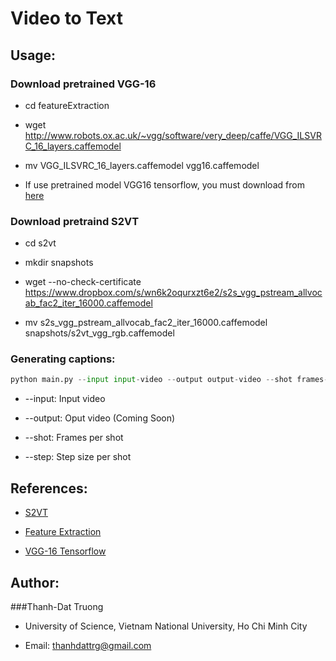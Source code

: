 # Video to Text

## Usage:

### Download pretrained VGG-16

+ cd featureExtraction

+ wget http://www.robots.ox.ac.uk/~vgg/software/very_deep/caffe/VGG_ILSVRC_16_layers.caffemodel

+ mv VGG_ILSVRC_16_layers.caffemodel vgg16.caffemodel

+ If use pretrained model VGG16 tensorflow, you must download from [here](https://www.cs.toronto.edu/~frossard/post/vgg16/) 

### Download pretraind S2VT

+ cd s2vt

+ mkdir snapshots

+ wget --no-check-certificate https://www.dropbox.com/s/wn6k2oqurxzt6e2/s2s_vgg_pstream_allvocab_fac2_iter_16000.caffemodel

+ mv s2s_vgg_pstream_allvocab_fac2_iter_16000.caffemodel snapshots/s2vt_vgg_rgb.caffemodel

### Generating captions:

```python
python main.py --input input-video --output output-video --shot frames-per-shot --step step-size
```

+ --input: Input video

+ --output: Oput video (Coming Soon)

+ --shot: Frames per shot

+ --step: Step size per shot

## References:

+ [S2VT](https://gist.github.com/vsubhashini/38d087e140854fee4b14)

+ [Feature Extraction](https://github.com/colingogo/caffe-pretrained-feature-extraction)

+ [VGG-16 Tensorflow](https://www.cs.toronto.edu/~frossard/post/vgg16/)

## Author:

###Thanh-Dat Truong

+ University of Science, Vietnam National University, Ho Chi Minh City

+ Email: thanhdattrg@gmail.com
